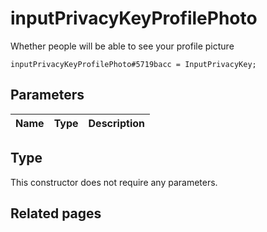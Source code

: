 # inputPrivacyKeyProfilePhoto
Whether people will be able to see your profile picture

```
inputPrivacyKeyProfilePhoto#5719bacc = InputPrivacyKey;
```

## Parameters
| Name | Type | Description |
| ---- | :----: | ----------- |


## Type
This constructor does not require any parameters.

## Related pages
